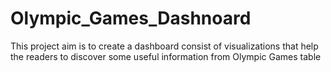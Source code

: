 # Olympic_Games_Dashnoard
This project aim is to create a dashboard consist of visualizations that help the readers to discover some useful information from Olympic Games table 
